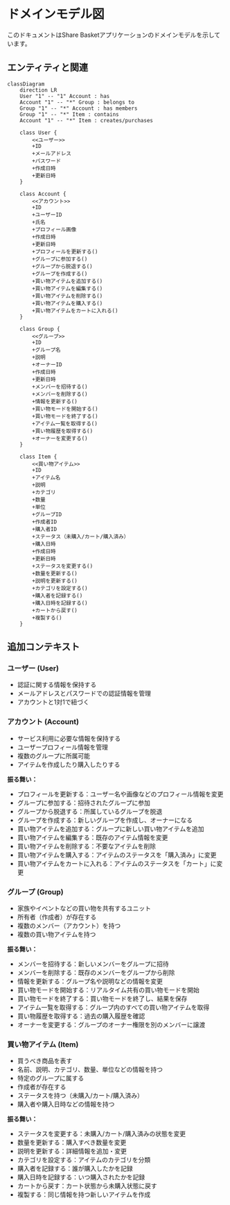 # ドメインモデル図

このドキュメントはShare Basketアプリケーションのドメインモデルを示しています。

## エンティティと関連

```mermaid
classDiagram
    direction LR
    User "1" -- "1" Account : has
    Account "1" -- "*" Group : belongs to
    Group "1" -- "*" Account : has members
    Group "1" -- "*" Item : contains
    Account "1" -- "*" Item : creates/purchases
    
    class User {
        <<ユーザー>>
        +ID
        +メールアドレス
        +パスワード
        +作成日時
        +更新日時
    }
    
    class Account {
        <<アカウント>>
        +ID
        +ユーザーID
        +氏名
        +プロフィール画像
        +作成日時
        +更新日時
        +プロフィールを更新する()
        +グループに参加する()
        +グループから脱退する()
        +グループを作成する()
        +買い物アイテムを追加する()
        +買い物アイテムを編集する()
        +買い物アイテムを削除する()
        +買い物アイテムを購入する()
        +買い物アイテムをカートに入れる()
    }
    
    class Group {
        <<グループ>>
        +ID
        +グループ名
        +説明
        +オーナーID
        +作成日時
        +更新日時
        +メンバーを招待する()
        +メンバーを削除する()
        +情報を更新する()
        +買い物モードを開始する()
        +買い物モードを終了する()
        +アイテム一覧を取得する()
        +買い物履歴を取得する()
        +オーナーを変更する()
    }
    
    class Item {
        <<買い物アイテム>>
        +ID
        +アイテム名
        +説明
        +カテゴリ
        +数量
        +単位
        +グループID
        +作成者ID
        +購入者ID
        +ステータス（未購入/カート/購入済み）
        +購入日時
        +作成日時
        +更新日時
        +ステータスを変更する()
        +数量を更新する()
        +説明を更新する()
        +カテゴリを設定する()
        +購入者を記録する()
        +購入日時を記録する()
        +カートから戻す()
        +複製する()
    }
```

## 追加コンテキスト

### ユーザー (User)
- 認証に関する情報を保持する
- メールアドレスとパスワードでの認証情報を管理
- アカウントと1対1で紐づく

### アカウント (Account)
- サービス利用に必要な情報を保持する
- ユーザープロフィール情報を管理
- 複数のグループに所属可能
- アイテムを作成したり購入したりする

**振る舞い：**
- プロフィールを更新する：ユーザー名や画像などのプロフィール情報を変更
- グループに参加する：招待されたグループに参加
- グループから脱退する：所属しているグループを脱退
- グループを作成する：新しいグループを作成し、オーナーになる
- 買い物アイテムを追加する：グループに新しい買い物アイテムを追加
- 買い物アイテムを編集する：既存のアイテム情報を変更
- 買い物アイテムを削除する：不要なアイテムを削除
- 買い物アイテムを購入する：アイテムのステータスを「購入済み」に変更
- 買い物アイテムをカートに入れる：アイテムのステータスを「カート」に変更

### グループ (Group)
- 家族やイベントなどの買い物を共有するユニット
- 所有者（作成者）が存在する
- 複数のメンバー（アカウント）を持つ
- 複数の買い物アイテムを持つ

**振る舞い：**
- メンバーを招待する：新しいメンバーをグループに招待
- メンバーを削除する：既存のメンバーをグループから削除
- 情報を更新する：グループ名や説明などの情報を変更
- 買い物モードを開始する：リアルタイム共有の買い物モードを開始
- 買い物モードを終了する：買い物モードを終了し、結果を保存
- アイテム一覧を取得する：グループ内のすべての買い物アイテムを取得
- 買い物履歴を取得する：過去の購入履歴を確認
- オーナーを変更する：グループのオーナー権限を別のメンバーに譲渡

### 買い物アイテム (Item)
- 買うべき商品を表す
- 名前、説明、カテゴリ、数量、単位などの情報を持つ
- 特定のグループに属する
- 作成者が存在する
- ステータスを持つ（未購入/カート/購入済み）
- 購入者や購入日時などの情報を持つ

**振る舞い：**
- ステータスを変更する：未購入/カート/購入済みの状態を変更
- 数量を更新する：購入すべき数量を変更
- 説明を更新する：詳細情報を追加・変更
- カテゴリを設定する：アイテムのカテゴリを分類
- 購入者を記録する：誰が購入したかを記録
- 購入日時を記録する：いつ購入されたかを記録
- カートから戻す：カート状態から未購入状態に戻す
- 複製する：同じ情報を持つ新しいアイテムを作成 